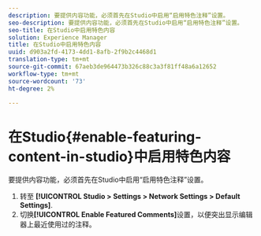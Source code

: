 ```yaml
---
description: 要提供内容功能，必须首先在Studio中启用“启用特色注释”设置。
seo-description: 要提供内容功能，必须首先在Studio中启用“启用特色注释”设置。
seo-title: 在Studio中启用特色内容
solution: Experience Manager
title: 在Studio中启用特色内容
uuid: d903a2fd-4173-4dd1-8afb-2f9b2c4468d1
translation-type: tm+mt
source-git-commit: 67aeb3de964473b326c88c3a3f81ff48a6a12652
workflow-type: tm+mt
source-wordcount: '73'
ht-degree: 2%

---
```



# 在Studio{#enable-featuring-content-in-studio}中启用特色内容

要提供内容功能，必须首先在Studio中启用“启用特色注释”设置。

1. 转至 **[!UICONTROL Studio > Settings > Network Settings > Default Settings]**.
1. 切换&#x200B;**[!UICONTROL Enable Featured Comments]**&#x200B;设置，以便突出显示编辑器上最近使用过的注释。
